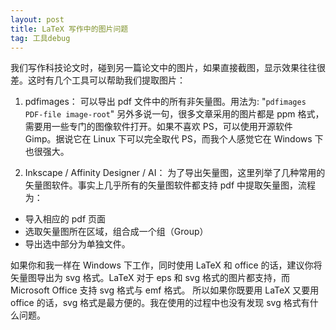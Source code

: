 ```yaml
---
layout: post
title: LaTeX 写作中的图片问题
tag: 工具debug
---
```

我们写作科技论文时，碰到另一篇论文中的图片，如果直接截图，显示效果往往很差。这时有几个工具可以帮助我们提取图片：

1. pdfimages：
可以导出 pdf 文件中的所有非矢量图。用法为:
"`pdfimages PDF-file image-root`"
另外多说一句，很多文章采用的图片都是 ppm 格式，需要用一些专门的图像软件打开。如果不喜欢 PS，可以使用开源软件 Gimp。据说它在 Linux 下可以完全取代 PS，而我个人感觉它在 Windows 下也很强大。

2. Inkscape / Affinity Designer / AI：
为了导出矢量图，这里列举了几种常用的矢量图软件。事实上几乎所有的矢量图软件都支持 pdf 中提取矢量图，流程为：
- 导入相应的 pdf 页面
- 选取矢量图所在区域，组合成一个组（Group）
- 导出选中部分为单独文件。

如果你和我一样在 Windows 下工作，同时使用 LaTeX 和 office 的话，建议你将矢量图导出为 svg 格式。LaTeX 对于 eps 和 svg 格式的图片都支持，而 Microsoft Office 支持 svg 格式与 emf 格式。 所以如果你既要用 LaTeX 又要用 office 的话，svg 格式是最方便的。我在使用的过程中也没有发现 svg 格式有什么问题。

